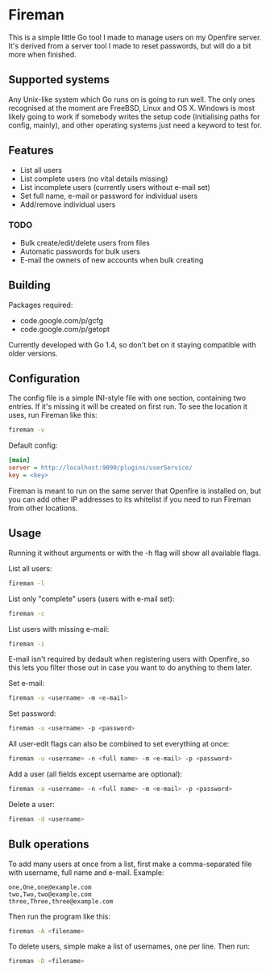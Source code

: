 # Fireman
This is a simple little Go tool I made to manage users on my Openfire server. It's derived from a server tool I made to reset passwords,
but will do a bit more when finished.

## Supported systems
Any Unix-like system which Go runs on is going to run well. The only ones recognised at the moment are FreeBSD, Linux and OS X.
Windows is most likely going to work if somebody writes the setup code (initialising paths for config, mainly), and other
operating systems just need a keyword to test for.


## Features
- List all users
- List complete users (no vital details missing)
- List incomplete users (currently users without e-mail set)
- Set full name, e-mail or password for individual users
- Add/remove individual users

### TODO
- Bulk create/edit/delete users from files
- Automatic passwords for bulk users
- E-mail the owners of new accounts when bulk creating

## Building
Packages required:
- code.google.com/p/gcfg
- code.google.com/p/getopt

Currently developed with Go 1.4, so don't bet on it staying compatible with older versions.

## Configuration
The config file is a simple INI-style file with one section, containing two entries. If it's missing it will be created on first run.
To see the location it uses, run Fireman like this:
```sh
fireman -v
```

Default config:
```ini
[main]
server = http://localhost:9090/plugins/userService/
key = <key>
```

Fireman is meant to run on the same server that Openfire is installed on, but you can add other IP addresses to its whitelist if you
need to run Fireman from other locations.

## Usage
Running it without arguments or with the -h flag will show all available flags.

List all users:
```sh
fireman -l
```

List only "complete" users (users with e-mail set):
```sh
fireman -c
```

List users with missing e-mail:
```sh
fireman -i
```
E-mail isn't required by dedault when registering users with Openfire, so this lets you filter those out in case you want to do
anything to them later.

Set e-mail:
```sh
fireman -u <username> -m <e-mail>
```

Set password:
```sh
fireman -u <username> -p <password>
```

All user-edit flags can also be combined to set everything at once:
```sh
fireman -u <username> -n <full name> -m <e-mail> -p <password>
```

Add a user (all fields except username are optional):
```sh
fireman -a <username> -n <full name> -m <e-mail> -p <password>
```

Delete a user:
```sh
fireman -d <username>
```

## Bulk operations
To add many users at once from a list, first make a comma-separated file with username, full name and e-mail.
Example:
```
one,One,one@example.com
two,Two,two@example.com
three,Three,three@example.com
```

Then run the program like this:
```sh
fireman -A <filename>
```

To delete users, simple make a list of usernames, one per line. Then run:
```sh
fireman -D <filename>
```
